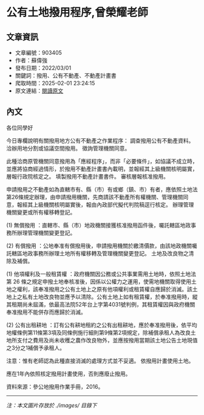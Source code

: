 # 公有土地撥用程序,曾榮耀老師

## 文章資訊
- 文章編號：903405
- 作者：蘇偉強
- 發布日期：2022/03/01
- 關鍵詞：撥用、公有不動產、不動產計畫書
- 爬取時間：2025-02-01 23:24:15
- 原文連結：[閱讀原文](https://real-estate.get.com.tw/Columns/detail.aspx?no=903405)

## 內文


各位同學好


今日專欄說明有關撥用地方公有不動產之作業程序：
調查撥用公有不動產資料。
洽辦用地分割或協議空間撥用。
徵詢管理機關同意。


此種洽商原管機關同意撥用為「應經程序」，而非「必要條件」，如協議不成立時，並應將協商經過情形，於撥用不動產計畫書內載明，並報經其上級機關核明屬實，層報行政院核定之。
填製撥用不動產計畫書件。
審核層報核准撥用。


申請撥用之不動產如為直轄市有、縣（市）有或鄉（鎮、市）有者，應依照土地法第26條規定辦理，由申請撥用機關，先商請該不動產所有權機關、管理機關同意，報經其上級機關核明屬實後，報由內政部代擬代判院稿逕行核定。
辦理管理機關變更或所有權移轉登記。


(1)
無償撥用
：直轄市、縣（市）地政機關接獲核准撥用函件後，囑託轄區地政事務所辦理管理機關變更登記。


(2)
有償撥用
：公地奉准有償撥用後，申請撥用機關於繳清價款，由該地政機關囑託轄區地政事務所辦理土地所有權移轉及管理機關變更登記。
土地及改良物之清除及補償。


(1)
他項權利及一般租賃權
：政府機關因公務或公共事業需用土地時，依照土地法第 26 條之規定申撥土地奉核准後，因係以公權力之運用，使需地機關取得使用土地之權利，該奉准撥用之公有土地上之原有他項權利或租賃權自應歸於消滅。該土地上之私有土地改良物並應予以清除。公有土地上如有租賃權，於奉准撥用時，縱其租期尚未屆滿，依最高法院52年台上字第4031號判例，其租賃權因與政府機關奉准撥用不能併存而應歸於消滅。


(2)
公有出租耕地
：訂有公有耕地租約之公有出租耕地，應於奉准撥用後，依平均地權條例第11條第3項及同條例施行細則第9條第2項規定，除補償承租人為改良土地所支付之費用及尚未收穫之農作改良物外，並應按撥用當期該土地公告土地現值之3分之1補償予承租人。


注意：惟有老師認為此種直接消滅的處理方式並不妥適。
依撥用計畫使用土地。


應在1年內依照核定撥用計畫使用，否則應廢止撥用。


資料來源：參公地撥用作業手冊，2016。

---
*注：本文圖片存放於 ./images/ 目錄下*
